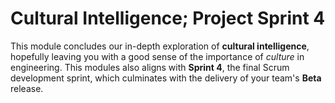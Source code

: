 # Cultural Intelligence; Project Sprint 4  

This module concludes our in-depth exploration of **cultural intelligence**,
hopefully leaving you with a good sense of the importance of *culture* in
engineering. This modules also aligns with **Sprint 4**, the final Scrum
development sprint, which culminates with the delivery of your team's **Beta**
release.

